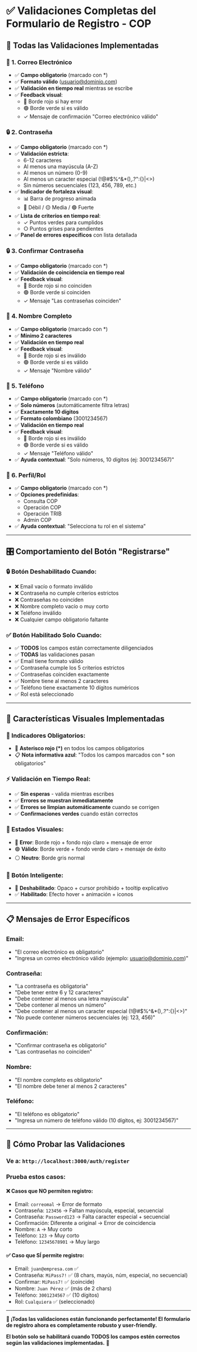 # ✅ Validaciones Completas del Formulario de Registro - COP

## 🎯 **Todas las Validaciones Implementadas**

### **📧 1. Correo Electrónico**
- ✅ **Campo obligatorio** (marcado con *)
- ✅ **Formato válido** (usuario@dominio.com)
- ✅ **Validación en tiempo real** mientras se escribe
- ✅ **Feedback visual**: 
  - 🔴 Borde rojo si hay error
  - 🟢 Borde verde si es válido
  - ✓ Mensaje de confirmación "Correo electrónico válido"

### **🔒 2. Contraseña**
- ✅ **Campo obligatorio** (marcado con *)
- ✅ **Validación estricta**:
  - 6-12 caracteres
  - Al menos una mayúscula (A-Z)
  - Al menos un número (0-9)
  - Al menos un caracter especial (!@#$%^&*(),.?":{}|<>)
  - Sin números secuenciales (123, 456, 789, etc.)
- ✅ **Indicador de fortaleza visual**:
  - 📊 Barra de progreso animada
  - 🔴 Débil / 🟡 Media / 🟢 Fuerte
- ✅ **Lista de criterios en tiempo real**:
  - ✓ Puntos verdes para cumplidos
  - ○ Puntos grises para pendientes
- ✅ **Panel de errores específicos** con lista detallada

### **🔒 3. Confirmar Contraseña**
- ✅ **Campo obligatorio** (marcado con *)
- ✅ **Validación de coincidencia en tiempo real**
- ✅ **Feedback visual**:
  - 🔴 Borde rojo si no coinciden
  - 🟢 Borde verde si coinciden
  - ✓ Mensaje "Las contraseñas coinciden"

### **👤 4. Nombre Completo**
- ✅ **Campo obligatorio** (marcado con *)
- ✅ **Mínimo 2 caracteres**
- ✅ **Validación en tiempo real**
- ✅ **Feedback visual**:
  - 🔴 Borde rojo si es inválido
  - 🟢 Borde verde si es válido
  - ✓ Mensaje "Nombre válido"

### **📱 5. Teléfono**
- ✅ **Campo obligatorio** (marcado con *)
- ✅ **Solo números** (automáticamente filtra letras)
- ✅ **Exactamente 10 dígitos**
- ✅ **Formato colombiano** (3001234567)
- ✅ **Validación en tiempo real**
- ✅ **Feedback visual**:
  - 🔴 Borde rojo si es inválido
  - 🟢 Borde verde si es válido
  - ✓ Mensaje "Teléfono válido"
- ✅ **Ayuda contextual**: "Solo números, 10 dígitos (ej: 3001234567)"

### **🏢 6. Perfil/Rol**
- ✅ **Campo obligatorio** (marcado con *)
- ✅ **Opciones predefinidas**:
  - Consulta COP
  - Operación COP
  - Operación TRIB
  - Admin COP
- ✅ **Ayuda contextual**: "Selecciona tu rol en el sistema"

---

## 🎛️ **Comportamiento del Botón "Registrarse"**

### **🔒 Botón Deshabilitado Cuando:**
- ❌ Email vacío o formato inválido
- ❌ Contraseña no cumple criterios estrictos
- ❌ Contraseñas no coinciden
- ❌ Nombre completo vacío o muy corto
- ❌ Teléfono inválido
- ❌ Cualquier campo obligatorio faltante

### **✅ Botón Habilitado Solo Cuando:**
- ✅ **TODOS** los campos están correctamente diligenciados
- ✅ **TODAS** las validaciones pasan
- ✅ Email tiene formato válido
- ✅ Contraseña cumple los 5 criterios estrictos
- ✅ Contraseñas coinciden exactamente
- ✅ Nombre tiene al menos 2 caracteres
- ✅ Teléfono tiene exactamente 10 dígitos numéricos
- ✅ Rol está seleccionado

---

## 🎨 **Características Visuales Implementadas**

### **📝 Indicadores Obligatorios:**
- 🔴 **Asterisco rojo (*)** en todos los campos obligatorios
- 📋 **Nota informativa azul**: "Todos los campos marcados con * son obligatorios"

### **⚡ Validación en Tiempo Real:**
- ✅ **Sin esperas** - valida mientras escribes
- ✅ **Errores se muestran inmediatamente**
- ✅ **Errores se limpian automáticamente** cuando se corrigen
- ✅ **Confirmaciones verdes** cuando están correctos

### **🎯 Estados Visuales:**
- 🔴 **Error**: Borde rojo + fondo rojo claro + mensaje de error
- 🟢 **Válido**: Borde verde + fondo verde claro + mensaje de éxito
- ⚪ **Neutro**: Borde gris normal

### **🔘 Botón Inteligente:**
- 🚫 **Deshabilitado**: Opaco + cursor prohibido + tooltip explicativo
- ✅ **Habilitado**: Efecto hover + animación + iconos

---

## 📋 **Mensajes de Error Específicos**

### **Email:**
- "El correo electrónico es obligatorio"
- "Ingresa un correo electrónico válido (ejemplo: usuario@dominio.com)"

### **Contraseña:**
- "La contraseña es obligatoria"
- "Debe tener entre 6 y 12 caracteres"
- "Debe contener al menos una letra mayúscula"
- "Debe contener al menos un número"
- "Debe contener al menos un caracter especial (!@#$%^&*(),.?":{}|<>)"
- "No puede contener números secuenciales (ej: 123, 456)"

### **Confirmación:**
- "Confirmar contraseña es obligatorio"
- "Las contraseñas no coinciden"

### **Nombre:**
- "El nombre completo es obligatorio"
- "El nombre debe tener al menos 2 caracteres"

### **Teléfono:**
- "El teléfono es obligatorio"
- "Ingresa un número de teléfono válido (10 dígitos, ej: 3001234567)"

---

## 🧪 **Cómo Probar las Validaciones**

### **Ve a**: `http://localhost:3000/auth/register`

### **Prueba estos casos:**

#### **❌ Casos que NO permiten registro:**
- Email: `correomal` → Error de formato
- Contraseña: `123456` → Faltan mayúscula, especial, secuencial
- Contraseña: `Password123` → Falta caracter especial + secuencial
- Confirmación: Diferente a original → Error de coincidencia
- Nombre: `A` → Muy corto
- Teléfono: `123` → Muy corto
- Teléfono: `12345678901` → Muy largo

#### **✅ Caso que SÍ permite registro:**
- Email: `juan@empresa.com` ✅
- Contraseña: `MiPass7!` ✅ (8 chars, mayús, núm, especial, no secuencial)
- Confirmar: `MiPass7!` ✅ (coincide)
- Nombre: `Juan Pérez` ✅ (más de 2 chars)
- Teléfono: `3001234567` ✅ (10 dígitos)
- Rol: `Cualquiera` ✅ (seleccionado)

---

**🎉 ¡Todas las validaciones están funcionando perfectamente! El formulario de registro ahora es completamente robusto y user-friendly.** 

**El botón solo se habilitará cuando TODOS los campos estén correctos según las validaciones implementadas.** 🚀
